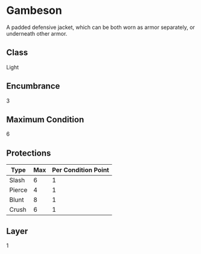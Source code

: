 # Gambeson
A padded defensive jacket, which can be both worn as armor separately, or underneath other armor. 

## Class
Light

## Encumbrance
3
## Maximum Condition
6

## Protections
| Type      | Max | Per Condition Point |
| --------- | -- | -- |
| Slash     | 6  | 1  |
| Pierce    | 4  | 1  |
| Blunt     | 8  | 1  |
| Crush     | 6  | 1  |

## Layer 
1